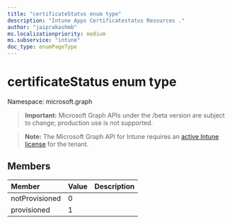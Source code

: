 ```yaml
---
title: "certificateStatus enum type"
description: "Intune Apps Certificatestatus Resources ."
author: "jaiprakashmb"
ms.localizationpriority: medium
ms.subservice: "intune"
doc_type: enumPageType
---
```


# certificateStatus enum type

Namespace: microsoft.graph
> **Important:** Microsoft Graph APIs under the /beta version are subject to change; production use is not supported.

> **Note:** The Microsoft Graph API for Intune requires an [active Intune license](https://go.microsoft.com/fwlink/?linkid=839381) for the tenant.




## Members
|Member|Value|Description|
|:---|:---|:---|
|notProvisioned|0||
|provisioned|1||
